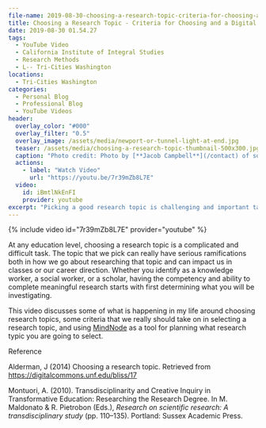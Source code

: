 ```yaml
---
file-name: 2019-08-30-choosing-a-research-topic-criteria-for-choosing-and-a-digital-tool.md
title: Choosing a Research Topic - Criteria for Choosing and a Digital Tool
date: 2019-08-30 01.54.27
tags:
  - YouTube Video
  - California Institute of Integral Studies
  - Research Methods
  - L-- Tri-Cities Washington
locations: 
  - Tri-Cities Washington
categories:
  - Personal Blog
  - Professional Blog
  - YouTube Videos
header:
  overlay_color: "#000"
  overlay_filter: "0.5"
  overlay_image: /assets/media/newport-or-tunnel-light-at-end.jpg
  teaser: /assets/media/choosing-a-research-topic-thumbnail-500x300.jpg
  caption: "Photo credit: Photo by [**Jacob Campbell**](/contact) of some of my family walking back through a tunnel after a visiting the beach in Newport Oregon."
  actions:
    - label: "Watch Video"
      url: "https://youtu.be/7r39mZb8L7E"
  video:
    id: iBmtlNkEnFI
    provider: youtube
excerpt: "Picking a good research topic is challenging and important task that students, social workers, and teachers have to do. How do we go figuring out what we should be researching?"
---
```


{% include video id="7r39mZb8L7E" provider="youtube" %}

At any education level, choosing a research topic is a complicated and difficult task. The topic that we pick can really have serious ramifications both in how we go about researching that topic and can impact us in classes or our career direction. Whether you identify as a knowledge worker, a social worker, or a scholar, having the competency and ability to complete meaningful research starts with first determining what you will be investigating.

This video discusses some of what is happening in my life around choosing research topics, some criteria that we really should take on in selecting a research topic, and using [MindNode](https://mindnode.com) as a tool for planning what research typic you are going to select.

Reference

Alderman, J (2014) Choosing a research topic. Retrieved from https://digitalcommons.unf.edu/bliss/17

Montuori, A. (2010). Transdisciplinarity and Creative Inquiry in Transformative Education: Researching the Research Degree. In M. Maldonato & R. Pietrobon (Eds.), _Research on scientific research: A transdisciplinary study_ (pp. 110–135). Portland: Sussex Academic Press.